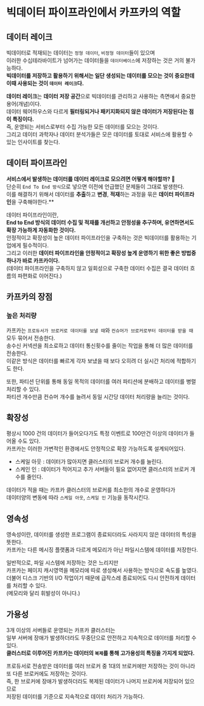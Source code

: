 빅데이터 파이프라인에서 카프카의 역할
=========================================
   
## 데이터 레이크 

빅데이터로 적재되는 데이터는 `정형 데이터`, `비정형 데이터`들이 있으며          
이러한 수십테라바이트가 넘어가는 데이터들을 `데이터베이스`에 저장하는 것은 거의 불가능하다.             
**빅데이터를 저장하고 활용하기 위해서는 일단 생성되는 데이터를 모으는 것이 중요한데 이때 사용되는 것이 `데이터 레이크`다.**         

**데이터 레이크**는 **데이터 저장 공간**으로 빅데이터를 관리하고 사용하는 측면에서 중요한 용어(개념)이다.               
데이터 웨어하우스와 다르게 **필터링되거나 패키지화되지 않은 데이터가 저장된다는 점이 특징이다.**                   
즉, 운영되는 서비스로부터 수집 가능한 모든 데이터를 모으는 것이다.         
그리고 데이터 과학자나 데이터 분석가들은 모은 데이터를 토대로 서비스에 활용할 수 있는 인사이트를 찾는다.    

## 데이터 파이프라인 
**서비스에서 발생하는 데이터를 데이터 레이크로 모으려면 어떻게 해야할까? 🤔**         
단순히 `End To End 방식`으로 넣으면 이전에 언급했던 문제들이 그대로 발생한다.            
이를 해결하기 위해서 데이터를 **추출**하고 **변경**, **적재**하는 과정을 묶은 **데이터 파이프라인**을 구축해야한다.**          
                
데이터 파이프라인이란,     
**End to End 방식의 데이터 수집 및 적재를 개선하고 안정성을 추구하며, 유연하면서도 확장 가능하게 자동화한 것이다.**     
안정적이고 확장성이 높은 데이터 파이프라인을 구축하는 것은 빅데이터를 활용하는 기업에게 필수적이다.          
그리고 이러한 **데이터 파이프라인을 안정적이고 확장성 높게 운영하기 위한 좋은 방법중 하나가 바로 카프카이다.**       
(데이터 파이프라인을 구축하지 않고 일회성으로 구축한 데이터 수집은 결국 데이터 흐름의 파편화로 이어진다.)     
  
## 카프카의 장점 
### 높은 처리량
                      
카프카는 `프로듀서가 브로커로 데이터를 보낼 때`와 `컨슈머가 브로커로부터 데이터를 받을 때` 모두 묶어서 전송한다.          
송수신 커넥션을 최소로하고 데이터 통신횟수를 줄이는 작업을 통해 더 많은 데이터를 전송한다.        
이같은 방식은 데이터를 빠르게 각자 보냈을 때 보다 오히려 더 실시간 처리에 적합하기도 한다.            
       
또한, 파티션 단위를 통해 동일 목적의 데이터를 여러 파티션에 분배하고 데이터를 병렬 처리할 수 있다.             
파티션 개수만큼 컨슈머 개수를 늘려서 동일 시간당 데이터 처리량을 늘리는 것이다.         
  
## 확장성 
평상시 1000 건의 데이터가 들어오다가도 특정 이벤트로 100만건 이상의 데이터가 들어올 수도 있다.     
카프카는 이러한 가변적인 환경에서도 안정적으로 확장 가능하도록 설계되어있다.         
           
* 스케일 아웃 : 데이터가 많아지면 클러스터의 브로커 개수를 늘린다.        
* 스케인 인 : 데이터가 적어지고 추가 서버들이 필요 없어지면 클러스터의 브로커 개수를 줄인다.     
  
데이터가 적을 때는 카프카 클러스터의 브로커를 최소한의 개수로 운영하다가      
데이터양의 변동에 따라 `스케일 아웃`, `스케일 인` 기능을 동작시킨다.           
  
## 영속성   
영속성이란, 데이터를 생성한 프로그램이 종료되더라도 사라지지 않은 데이터의 특성을 뜻한다.      
카프카는 다른 메시징 플랫폼과 다르게 메모리가 아닌 파일시스템에 데이터를 저장한다.        
    
일반적으로, 파일 시스템에 저장하는 것은 느리지만      
카프카는 페이지 캐시영역을 메모리에 따로 생성해서 사용하는 방식으로 속도를 높였다.        
더불어 디스크 기반의 I/O 작업이기 때문에 급작스레 종료되어도 다시 안전하게 데이터를 처리할 수 있다.    
(메모리와 달리 휘발성이 아니다.)     
  
## 가용성 
     
3개 이상의 서버들로 운영되는 카프카 클러스터는          
일부 서버에 장애가 발생하더라도 무중단으로 안전하고 지속적으로 데이터를 처리할 수 있다.        
**클러스터로 이루어진 카프카는 데이터의 `복제`를 통해 고가용성의 특징을 가지게 되었다.**           
   
프로듀서로 전송받은 데이터를 여러 브로커 중 1대의 브로커에만 저장하는 것이 아니라 또 다른 브로커에도 저장하는 것이다.    
즉, 한 브로커에 장애가 발생하더라도 복제된 데이터가 나머지 브로커에 저장되어 있으므로   
저장된 데이터를 기준으로 지속적으로 데이터 처리가 가능하다.  
























